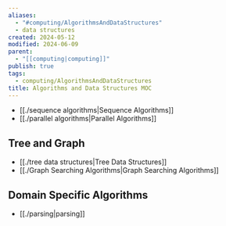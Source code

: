 ```yaml
---
aliases:
  - "#computing/AlgorithmsAndDataStructures"
  - data structures
created: 2024-05-12
modified: 2024-06-09
parent:
  - "[[computing|computing]]"
publish: true
tags:
  - computing/AlgorithmsAndDataStructures
title: Algorithms and Data Structures MOC
---
```

- [[./sequence algorithms|Sequence Algorithms]]
- [[./parallel algorithms|Parallel Algorithms]]

## Tree and Graph
- [[./tree data structures|Tree Data Structures]]
- [[./Graph Searching Algorithms|Graph Searching Algorithms]]

## Domain Specific Algorithms
- [[./parsing|parsing]]